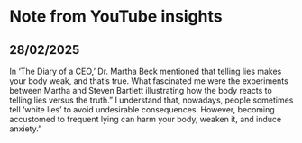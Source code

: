 # Note from YouTube insights


## 28/02/2025
In ‘The Diary of a CEO,’ Dr. Martha Beck mentioned that telling lies makes your body weak, and that’s true. What fascinated me were the experiments between Martha and Steven Bartlett illustrating how the body reacts to telling lies versus the truth.” I understand that, nowadays, people sometimes tell ‘white lies’ to avoid undesirable consequences. However, becoming accustomed to frequent lying can harm your body, weaken it, and induce anxiety.”
